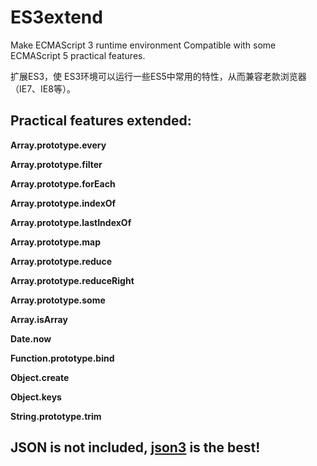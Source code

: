 ES3extend
=========

Make ECMAScript 3 runtime environment Compatible with some ECMAScript 5 practical features.

扩展ES3，使 ES3环境可以运行一些ES5中常用的特性，从而兼容老款浏览器（IE7、IE8等）。

## Practical features extended:

**Array.prototype.every**

**Array.prototype.filter**

**Array.prototype.forEach**

**Array.prototype.indexOf**

**Array.prototype.lastIndexOf**

**Array.prototype.map**

**Array.prototype.reduce**

**Array.prototype.reduceRight**

**Array.prototype.some**

**Array.isArray**

**Date.now**

**Function.prototype.bind**

**Object.create**

**Object.keys**

**String.prototype.trim**

## JSON is not included, [json3](https://github.com/bestiejs/json3) is the best!
